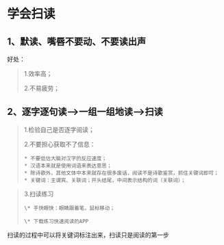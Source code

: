 # 学会扫读

## 1、默读、嘴唇不要动、不要读出声

好处：

> 1.效率高；
>
> 2.不易疲劳；

## 2、逐字逐句读--&gt;一组一组地读--&gt;扫读

> 1.检验自己是否逐字阅读；
>
> 2.不要担心获取不了信息：
>
> ```
> * 不要低估大脑对汉字的反应速度；
> * 汉语本来就是使用词语来表达意思；
> * 除诗歌外，其他文体中本来就存在很多废话，阅读不是诗歌鉴赏，抓住关键词即可；
> * 关键词：主谓宾、关联词；开头结尾，中间表示结构的词（关联词）；
> ```

> 3.扫读练习
>
>     \* 手快眼快：眼睛跟着笔，鼠标移动；
>
>     \* 下载练习快速阅读的APP

扫读的过程中可以将关键词标注出来，扫读只是阅读的第一步

